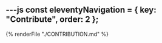 ---js
const eleventyNavigation = {
	key: "Contribute",
	order: 2
};
---
{% renderFile "./CONTRIBUTION.md" %}
